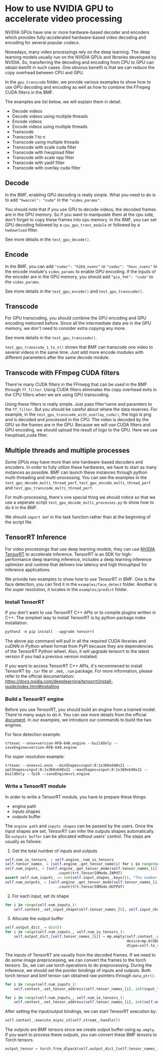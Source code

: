 # How to use NVIDIA GPU to accelerate video processing

NVIDIA GPUs have one or more hardware-based decoder and encoders which provides fully-accelerated hardware-based video decoding and encoding for several popular codecs.

Nowadays, many video processings rely on the deep learning. The deep learning models usually run on the NVIDIA GPUs and libraries developed by NVIDIA. So, transferring the decoding and encoding from CPU to GPU can obtain benifit in such cases. One obvious benefit is that we can reduce the copy overhead between CPU and GPU.

In the `gpu_transcode` folder, we provide various examples to show how to use GPU decoding and encoding as well as how to combine the FFmpeg CUDA filters in the BMF.

The examples are list below, we will explain them in detail.

- Decode videos
- Decode videos using multiple threads
- Encode videos
- Encode videos using multiple threads
- Transcode
- Transcode 1 to n
- Transcode using multiple threads
- Transcode with scale cuda filter
- Transcode with hwupload filter
- Transcode with scale npp filter
- Transcode with yadif filter
- Transcode with overlay cuda filter

## Decode

In the BMF, enabling GPU decoding is really simple. What you need to do is to add `"hwaccel": "cuda"` in the `"video_params"`.

You should note that if you use GPU to decode videos, the decoded frames are in the GPU memory. So if you want to manipulate them at the cpu side, don't forget to copy these frames into cpu memory. In the BMF, you can set GPU decoding followed by a `cpu_gpu_trans_module` or followed by a `hwdownload` filter.

See more details in the `test_gpu_decode()`.

## Encode

In the BMF, you can add `"codec": "h264_nvenc"` or `"codec": "hevc_nvenc"` in the encode module's `video_params` to enable GPU encoding. If the inputs of the encoder are in the GPU memory, you should add `"pix_fmt": "cuda"` to the `video_params`.

See more details in the `test_gpu_encode()` and `test_gpu_transcode()`.

## Transcode

For GPU transcoding, you should combine the GPU encoding and GPU encoding metioned before. Since all the intermediate data are in the GPU memory, we don't need to consider extra copying any more.

See more details in the `test_gpu_transcode()`.

`test_gpu_transcode_1_to_n()` shows that BMF can transcode one video to several videos in the same time. Just add more encode modules with different parameters after the same decode module.

## Transcode with FFmpeg CUDA filters

There're many CUDA filters in the FFmepg that can be used in the BMF through `ff_filter`. Using CUDA filters eliminates the copy overhead exits in the CPU filters when we are using GPU transcoding.

Using these filters is really simple. Just pass filter'name and paramters to the `ff_filter`. But you should be careful about where the data reserves. For example, in the `test_gpu_transcode_with_overlay_cuda()`, the logo is png and is decoded and processed in the CPU. The video is decoded by the GPU so the frames are in the GPU. Because we will use CUDA filters and GPU encoding, we should upload the result of logo to the GPU. Here we use hwupload_cuda filter.

## Multiple threads and multiple processes

Some GPUs may have more than one hardware-based decoders and encoders. In order to fully utilize these hardwares, we have to start as many instances as possible. BMF can launch these instances through python multi-threading and multi-processing. You can see the examples in the `test_gpu_decode_multi_thread_perf`, `test_gpu_encode_multi_thread_perf` and `test_gpu_transcode_multi_thread_perf`.

For multi-processing, there's one special thing we should notice so that we use a seperate script `test_gpu_decode_multi_processes.py` to show how to do it in the BMF. 

We should `import bmf` in the task function rather than at the beginning of the script file. 

## TensorRT Inference

For video processings that use deep learning models, they can use [NVIDIA TensorRT](https://developer.nvidia.com/tensorrt) to accelerate inference. TensorRT is an SDK for high-performance deep learning inference, includes a deep learning inference optimizer and runtime that delivers low latency and high throuphput for inference applications.

We provide two examples to show how to use TensorRT in BMF. One is the face detection, you can find it in the `examples/face_detect` folder. Another is the super resolution, it locates in the `examples/predict` folder.

### Install TensorRT

If you don't want to use TensorRT C++ APIs or to compile plugins written in C++. The simplest way to install TensorRT is by python package index installation.

```python
python3 -m pip install --upgrade tensorrt
```

The above pip command will pull in all the required CUDA libraries and cuDNN in Python wheel format from PyPI because they are dependencies of the TensorRT Python wheel. Also, it will upgrade tensorrt to the latest version if you had a previous version installed.

If you want to access TensorRT C++ APIs, it's recommened to install TensorRT by `.tar` file or `.deb`, `.rpm` package. For more information, please refer to the official documentation: https://docs.nvidia.com/deeplearning/tensorrt/install-guide/index.html#installing


### Build a TensorRT engine

Before you use TensorRT, you should build an engine from a trained model. There're many ways to do it. You can see more details from the official [document](https://docs.nvidia.com/deeplearning/tensorrt/developer-guide/index.html). In our examples, we introduce our commands to build the two engines.

For face detection example:
```
trtexec --onnx=version-RFB-640.engine --buildOnly --saveEngine=version-RFB-640.engine
```

For super resolution example:
```
trtexec --onnx=v1.onnx --minShapes=input:0:1x360x640x21 --optShapes=input:0:1x360x640x21 --maxShapes=input:0:1x360x640x21 --buildOnly --fp16 --saveEngine=v1.engine
```

### Write a TensorRT module

In order to write a TensorRT module, you have to prepare these things:

- engine path
- inputs shapes
- outputs buffer

The `engine path` and `inputs shapes` can be passed by the users. Once the input shapes are set, TensorRT can infer the outputs shapes automatically. So `outputs buffer` can be allocated without users' control. The steps are usually as follows:

1. Get the total number of inputs and outputs

```python
self.num_io_tensors_ = self.engine_.num_io_tensors
self.tensor_names_ = [self.engine_.get_tensor_name(i) for i in range(self.num_io_tensors_)]
self.num_inputs_ = [self.engine_.get_tensor_mode(self.tensor_names_[i]) for i in range(self.num_io_tensors_)] \
                        .count(trt.TensorIOMode.INPUT)
assert self.num_inputs_ == len(self.input_shapes_.keys()), "The number of input_shapes doesn't match the number of model's inputs."
self.num_outputs_ = [self.engine_.get_tensor_mode(self.tensor_names_[i]) for i in range(self.num_io_tensors_)] \
                        .count(trt.TensorIOMode.OUTPUT)
```

2. For each input, set its shape
```python
for i in range(self.num_inputs_):
    self.context_.set_input_shape(self.tensor_names_[0], self.input_shapes_[self.tensor_names_[0]])
```

3. Allocate the output buffer
```python
self.output_dict_ = dict()
for i in range(self.num_inputs_, self.num_io_tensors_):
    self.output_dict_[self.tensor_names_[i]] = mp.empty(self.context_.get_tensor_shape(self.tensor_names_[i]),
                                                        device=mp.kCUDA,
                                                        dtype=self.to_scalar_types(self.engine_.get_tensor_dtype(self.tensor_names_[i])))
```

The inputs of TensorRT are usually from the decoded frames. If we need to do some image preprocessing, we can convert the frames to the torch tensors. So, we can use torch operations to do preprocessing. During the inference, we should set the pointer bindings of inputs and outputs. Both torch tensor and bmf tensor can obtained raw pointers through `data_ptr()`.

```python
for i in range(self.num_inputs_):
    self.context_.set_tensor_address(self.tensor_names_[i], int(input_tensor.data_ptr()))

for i in range(self.num_inputs_, self.num_io_tensors_):
    self.context_.set_tensor_address(self.tensor_names_[i], int(self.output_dict_[self.tensor_names_[i]].data_ptr()))
```

After setting the input/output bindings, we can start TensorRT execution by:
```python
self.context_.execute_async_v3(self.stream_.handle())
```

The outputs are BMF tensors since we create output buffer using `mp.empty`. If you want to process these outputs, you can convert these BMF tensors to Torch tensors.
```python
output_tensor = torch.from_dlpack(self.output_dict_[self.tensor_names_[-1]])
```
